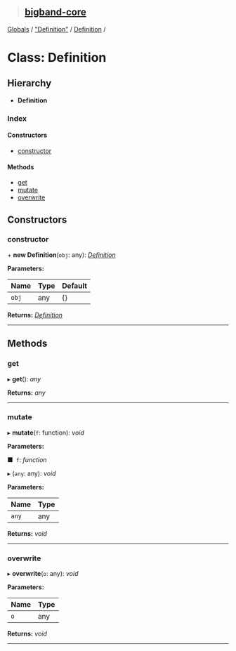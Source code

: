 > ## [bigband-core](../README.md)

[Globals](../globals.md) / ["Definition"](../modules/_definition_.md) / [Definition](_definition_.definition.md) /

# Class: Definition

## Hierarchy

* **Definition**

### Index

#### Constructors

* [constructor](_definition_.definition.md#constructor)

#### Methods

* [get](_definition_.definition.md#get)
* [mutate](_definition_.definition.md#mutate)
* [overwrite](_definition_.definition.md#overwrite)

## Constructors

###  constructor

\+ **new Definition**(`obj`: any): *[Definition](_definition_.definition.md)*

**Parameters:**

Name | Type | Default |
------ | ------ | ------ |
`obj` | any |  {} |

**Returns:** *[Definition](_definition_.definition.md)*

___

## Methods

###  get

▸ **get**(): *any*

**Returns:** *any*

___

###  mutate

▸ **mutate**(`f`: function): *void*

**Parameters:**

■` f`: *function*

▸ (`any`: any): *void*

**Parameters:**

Name | Type |
------ | ------ |
`any` | any |

**Returns:** *void*

___

###  overwrite

▸ **overwrite**(`o`: any): *void*

**Parameters:**

Name | Type |
------ | ------ |
`o` | any |

**Returns:** *void*

___